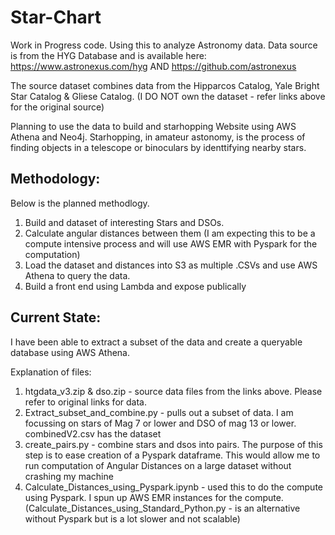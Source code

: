 # Star-Chart

Work in Progress code. Using this to analyze Astronomy data.
Data source is from the HYG Database and is available here: https://www.astronexus.com/hyg AND https://github.com/astronexus

The source dataset combines data from the Hipparcos Catalog, Yale Bright Star Catalog & Gliese Catalog. (I DO NOT own the dataset - refer links above for the original source) 

Planning to use the data to build and starhopping Website using AWS Athena and Neo4j. 
Starhopping, in amateur astonomy, is the process of finding objects in a telescope or binoculars by identtifying nearby stars.

## Methodology:

Below is the planned methodlogy.
1) Build and dataset of interesting Stars and DSOs.
2) Calculate angular distances between them (I am expecting this to be a compute intensive process and will use AWS EMR with Pyspark for the computation)
3) Load the dataset and distances into S3 as multiple .CSVs and use AWS Athena to query the data.
4) Build a front end using Lambda and expose publically


## Current State: 
I have been able to extract a subset of the data and create a queryable database using AWS Athena.

Explanation of files:

1) htgdata_v3.zip & dso.zip - source data files from the links above. Please refer to original links for data.
2) Extract_subset_and_combine.py - pulls out a subset of data. I am focussing on stars of Mag 7 or lower and DSO of mag 13 or lower. combinedV2.csv has the dataset
3) create_pairs.py - combine stars and dsos into pairs. The purpose of this step is to ease creation of a Pyspark dataframe. This would allow me to run computation of Angular Distances on a large dataset without crashing my machine
4) Calculate_Distances_using_Pyspark.ipynb - used this to do the compute using Pyspark. I spun up AWS EMR instances for the compute. (Calculate_Distances_using_Standard_Python.py - is an alternative without Pyspark but is a lot slower and not scalable)
